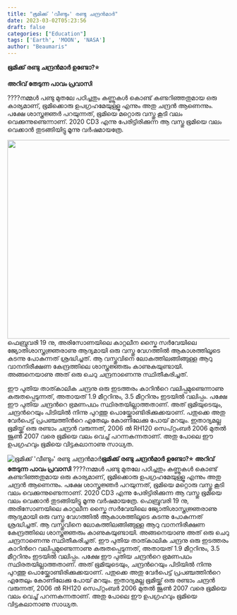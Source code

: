 ```yaml
---
title: "ഭൂമിക്ക് 'വീണ്ടും' രണ്ടു ചന്ദ്രൻമാർ"
date: 2023-03-02T05:23:56
draft: false
categories: ["Education"]
tags: ['Earth', 'MOON', 'NASA']
author: "Beaumaris"
---
```


<strong>ഭൂമിക്ക് രണ്ടു ചന്ദ്രൻമാർ ഉണ്ടോ?⭐</strong>

<strong>അറിവ് തേടുന്ന പാവം പ്രവാസി</strong>

????നമ്മള്‍ പണ്ടു മുതലേ പഠിച്ചതും കണ്ണൂകള്‍ കൊണ്ട് കണ്ടറിഞ്ഞതുമായ ഒരു കാര്യമാണ്, ഭൂമിക്കൊരു ഉപഗ്രഹമേയുള്ളൂ എന്നും അതു ചന്ദ്രന്‍ ആണെന്നും. പക്ഷേ ശാസ്ത്രജ്ഞര്‍ പറയുന്നത്, ഭൂമിയെ മറ്റൊരു വസ്തു കൂടി വലം വെക്കുന്നുണ്ടെന്നാണ്. 2020 CD3 എന്നു പേരിട്ടിരിക്കുന്ന ആ വസ്തു ഭൂമിയെ വലം വെക്കാന്‍ തുടങ്ങിയിട്ടു മൂന്നു വര്‍ഷമായത്രേ.

<img class="size-large wp-image-385921 aligncenter" src="https://cdn.boolokam.com/articles/2023/03/ddqqqqq-1024x576.jpg" alt="" width="800" height="450" />ഫെബ്രുവരി 19 നു, അരിസോണയിലെ കാറ്റലീന സ്കൈ സര്‍വേയിലെ ജ്യോതിശാസ്ത്രജ്ഞ്രരാണു ആദ്യമായി ഒരു വസ്തു വേഗത്തില്‍ ആകാശത്തിലൂടെ കടന്നു പോകുന്നത് ശ്രദ്ധിച്ചത്. ആ വസ്തുവിനെ ലോകത്തിലങ്ങിങ്ങുള്ള ആറു വാനനിരീക്ഷണ കേന്ദ്രത്തിലെ ശാസ്ത്രജ്ഞരും കാണുകയുണ്ടായി. അങ്ങനെയാണു അത് ഒരു ചെറു ചന്ദ്രനാണെന്നു സ്ഥിതീകരിച്ചത്.

ഈ പുതിയ താത്കാലിക ചന്ദ്രനു ഒരു ഇടത്തരം കാറിന്‍റെ വലിപ്പമുണ്ടെന്നാണു കരുതപ്പെടുന്നത്, അതായത് 1.9 മീറ്ററിനും, 3.5 മീറ്ററിനും ഇടയില്‍ വലിപ്പം. പക്ഷേ ഈ പുതിയ ചന്ദ്രന്‍റെ ഭ്രമണപഥം സ്ഥിരതയില്ലാത്തതാണ്. അത് ഭൂമിയുടെയും, ചന്ദ്രന്‍റെയും പിടിയില്‍ നിന്നു പുറത്തു പൊയ്ക്കോണ്ടിരിക്കുക്കയാണ്. പതുക്കെ അതു വേര്‍പെട്ട് പ്രപഞ്ചത്തിന്‍റെ എതേലും കോണിലേക്കു പോയ് മറയും. ഇതാദ്യമല്ല ഭൂമിയ്ക്ക് ഒരു രണ്ടാം ചന്ദ്രന്‍ വരുന്നത്, 2006 ല്‍ RH120 സെപ്റ്റംബര്‍ 2006 മുതല്‍ ജൂണ്‍ 2007 വരെ ഭൂമിയെ വലം വെച്ച് പറന്നകന്നതാണ്. അതു പോലെ ഈ ഉപഗ്രഹവും ഭൂമിയെ വിട്ടകലാനാണു സാധ്യത.


![ഭൂമിക്ക് 'വീണ്ടും' രണ്ടു ചന്ദ്രൻമാർ](https://cdn.boolokam.com/articles/2023/03/ddqqqqq-1024x576.jpg)**ഭൂമിക്ക് രണ്ടു ചന്ദ്രൻമാർ ഉണ്ടോ?⭐** **അറിവ് തേടുന്ന പാവം പ്രവാസി** ????നമ്മള്‍ പണ്ടു മുതലേ പഠിച്ചതും കണ്ണൂകള്‍ കൊണ്ട് കണ്ടറിഞ്ഞതുമായ ഒരു കാര്യമാണ്, ഭൂമിക്കൊരു ഉപഗ്രഹമേയുള്ളൂ എന്നും അതു ചന്ദ്രന്‍ ആണെന്നും. പക്ഷേ ശാസ്ത്രജ്ഞര്‍ പറയുന്നത്, ഭൂമിയെ മറ്റൊരു വസ്തു കൂടി വലം വെക്കുന്നുണ്ടെന്നാണ്. 2020 CD3 എന്നു പേരിട്ടിരിക്കുന്ന ആ വസ്തു ഭൂമിയെ വലം വെക്കാന്‍ തുടങ്ങിയിട്ടു മൂന്നു വര്‍ഷമായത്രേ. ഫെബ്രുവരി 19 നു, അരിസോണയിലെ കാറ്റലീന സ്കൈ സര്‍വേയിലെ ജ്യോതിശാസ്ത്രജ്ഞ്രരാണു ആദ്യമായി ഒരു വസ്തു വേഗത്തില്‍ ആകാശത്തിലൂടെ കടന്നു പോകുന്നത് ശ്രദ്ധിച്ചത്. ആ വസ്തുവിനെ ലോകത്തിലങ്ങിങ്ങുള്ള ആറു വാനനിരീക്ഷണ കേന്ദ്രത്തിലെ ശാസ്ത്രജ്ഞരും കാണുകയുണ്ടായി. അങ്ങനെയാണു അത് ഒരു ചെറു ചന്ദ്രനാണെന്നു സ്ഥിതീകരിച്ചത്. ഈ പുതിയ താത്കാലിക ചന്ദ്രനു ഒരു ഇടത്തരം കാറിന്‍റെ വലിപ്പമുണ്ടെന്നാണു കരുതപ്പെടുന്നത്, അതായത് 1.9 മീറ്ററിനും, 3.5 മീറ്ററിനും ഇടയില്‍ വലിപ്പം. പക്ഷേ ഈ പുതിയ ചന്ദ്രന്‍റെ ഭ്രമണപഥം സ്ഥിരതയില്ലാത്തതാണ്. അത് ഭൂമിയുടെയും, ചന്ദ്രന്‍റെയും പിടിയില്‍ നിന്നു പുറത്തു പൊയ്ക്കോണ്ടിരിക്കുക്കയാണ്. പതുക്കെ അതു വേര്‍പെട്ട് പ്രപഞ്ചത്തിന്‍റെ എതേലും കോണിലേക്കു പോയ് മറയും. ഇതാദ്യമല്ല ഭൂമിയ്ക്ക് ഒരു രണ്ടാം ചന്ദ്രന്‍ വരുന്നത്, 2006 ല്‍ RH120 സെപ്റ്റംബര്‍ 2006 മുതല്‍ ജൂണ്‍ 2007 വരെ ഭൂമിയെ വലം വെച്ച് പറന്നകന്നതാണ്. അതു പോലെ ഈ ഉപഗ്രഹവും ഭൂമിയെ വിട്ടകലാനാണു സാധ്യത.
